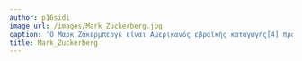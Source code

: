 ```yaml
---
author: p16sidi
image_url: /images/Mark_Zuckerberg.jpg
caption: 'Ο Μαρκ Ζάκερμπεργκ είναι Αμερικανός εβραϊκής καταγωγής[4] προγραμματιστής και επιχειρηματίας, γνωστός για τη δημιουργία του Facebook'
title: Mark_Zuckerberg
---
```


